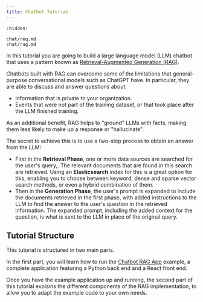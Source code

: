 ```yaml
---
title: Chatbot Tutorial
---
```


```{toctree}
:hidden:

chat/req.md
chat/rag.md
```

In this tutorial you are going to build a large language model (LLM) chatbot that uses a pattern known as [Retrieval-Augmented Generation (RAG)](https://www.elastic.co/what-is/retrieval-augmented-generation).

<!-- ![Chatbot App Demo](/assets/images/guides/chatbot-app-demo.gif) -->

Chatbots built with RAG can overcome some of the limitations that general-purpose conversational models such as ChatGPT have. In particular, they are able to discuss and answer questions about:

- Information that is private to your organization.
- Events that were not part of the training dataset, or that took place after the LLM finished training.

As an additional benefit, RAG helps to "ground" LLMs with facts, making them less likely to make up a response or "hallucinate".

The secret to achieve this is to use a two-step process to obtain an answer from the LLM:

- First in the **Retrieval Phase**, one or more data sources are searched for the user's query,. The relevant documents that are found in this search are retrieved. Using an **Elasticsearch** index for this is a great option for this, enabling you to choose between keyword, dense and sparse vector search methods, or even a hybrid combination of them.
- Then in the **Generation Phase**, the user's prompt is expanded to include the documents retrieved in the first phase, with added instructions to the LLM to find the answer to the user's question in the retrieved information. The expanded prompt, including the added context for the question, is what is sent to the LLM in place of the original query.

## Tutorial Structure

This tutorial is structured in two main parts.

In the first part, you will learn how to run the [Chatbot RAG App](https://github.com/elastic/elasticsearch-labs/tree/main/example-apps/chatbot-rag-app) example, a complete application featuring a Python back end and a React front end.

Once you have the example application up and running, the second part of this tutorial explains the different components of the RAG implementation, to allow you to adapt the example code to your own needs.